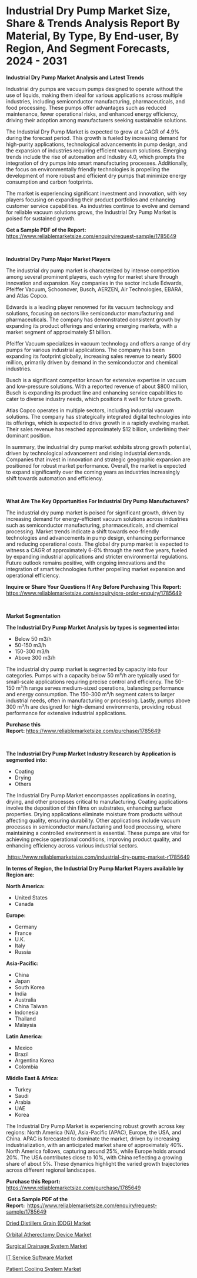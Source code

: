 <p><h1>Industrial Dry Pump Market Size, Share & Trends Analysis Report By Material, By Type, By End-user, By Region, And Segment Forecasts, 2024 - 2031</h1></p><p><strong>Industrial Dry Pump Market Analysis and Latest Trends</strong></p>
<p><p>Industrial dry pumps are vacuum pumps designed to operate without the use of liquids, making them ideal for various applications across multiple industries, including semiconductor manufacturing, pharmaceuticals, and food processing. These pumps offer advantages such as reduced maintenance, fewer operational risks, and enhanced energy efficiency, driving their adoption among manufacturers seeking sustainable solutions.</p><p>The Industrial Dry Pump Market is expected to grow at a CAGR of 4.9% during the forecast period. This growth is fueled by increasing demand for high-purity applications, technological advancements in pump design, and the expansion of industries requiring efficient vacuum solutions. Emerging trends include the rise of automation and Industry 4.0, which prompts the integration of dry pumps into smart manufacturing processes. Additionally, the focus on environmentally friendly technologies is propelling the development of more robust and efficient dry pumps that minimize energy consumption and carbon footprints.</p><p>The market is experiencing significant investment and innovation, with key players focusing on expanding their product portfolios and enhancing customer service capabilities. As industries continue to evolve and demand for reliable vacuum solutions grows, the Industrial Dry Pump Market is poised for sustained growth.</p></p>
<p><strong>Get a Sample PDF of the Report:&nbsp;</strong> <a href="https://www.reliablemarketsize.com/enquiry/request-sample/1785649?utm_campaign=1839&utm_medium=2&utm_source=Github&utm_content=ia&utm_term=18122024&utm_id=industrial-dry-pump">https://www.reliablemarketsize.com/enquiry/request-sample/1785649</a></p>
<p>&nbsp;</p>
<p><strong>Industrial Dry Pump Major Market Players</strong></p>
<p><p>The industrial dry pump market is characterized by intense competition among several prominent players, each vying for market share through innovation and expansion. Key companies in the sector include Edwards, Pfeiffer Vacuum, Schoonover, Busch, AERZEN, Air Technologies, EBARA, and Atlas Copco.</p><p>Edwards is a leading player renowned for its vacuum technology and solutions, focusing on sectors like semiconductor manufacturing and pharmaceuticals. The company has demonstrated consistent growth by expanding its product offerings and entering emerging markets, with a market segment of approximately $1 billion.</p><p>Pfeiffer Vacuum specializes in vacuum technology and offers a range of dry pumps for various industrial applications. The company has been expanding its footprint globally, increasing sales revenue to nearly $600 million, primarily driven by demand in the semiconductor and chemical industries.</p><p>Busch is a significant competitor known for extensive expertise in vacuum and low-pressure solutions. With a reported revenue of about $800 million, Busch is expanding its product line and enhancing service capabilities to cater to diverse industry needs, which positions it well for future growth.</p><p>Atlas Copco operates in multiple sectors, including industrial vacuum solutions. The company has strategically integrated digital technologies into its offerings, which is expected to drive growth in a rapidly evolving market. Their sales revenue has reached approximately $12 billion, underlining their dominant position.</p><p>In summary, the industrial dry pump market exhibits strong growth potential, driven by technological advancement and rising industrial demands. Companies that invest in innovation and strategic geographic expansion are positioned for robust market performance. Overall, the market is expected to expand significantly over the coming years as industries increasingly shift towards automation and efficiency.</p></p>
<p>&nbsp;</p>
<p><strong>What Are The Key Opportunities For Industrial Dry Pump Manufacturers?</strong></p>
<p><p>The industrial dry pump market is poised for significant growth, driven by increasing demand for energy-efficient vacuum solutions across industries such as semiconductor manufacturing, pharmaceuticals, and chemical processing. Market trends indicate a shift towards eco-friendly technologies and advancements in pump design, enhancing performance and reducing operational costs. The global dry pump market is expected to witness a CAGR of approximately 6-8% through the next five years, fueled by expanding industrial applications and stricter environmental regulations. Future outlook remains positive, with ongoing innovations and the integration of smart technologies further propelling market expansion and operational efficiency.</p></p>
<p><strong>Inquire or Share Your Questions If Any Before Purchasing This Report:</strong> <a href="https://www.reliablemarketsize.com/enquiry/pre-order-enquiry/1785649?utm_campaign=1839&utm_medium=2&utm_source=Github&utm_content=ia&utm_term=18122024&utm_id=industrial-dry-pump">https://www.reliablemarketsize.com/enquiry/pre-order-enquiry/1785649</a></p>
<p>&nbsp;</p>
<p><strong>Market Segmentation</strong></p>
<p><strong>The Industrial Dry Pump Market Analysis by types is segmented into:</strong></p>
<p><ul><li>Below 50 m3/h</li><li>50-150 m3/h</li><li>150-300 m3/h</li><li>Above 300 m3/h</li></ul></p>
<p><p>The industrial dry pump market is segmented by capacity into four categories. Pumps with a capacity below 50 m³/h are typically used for small-scale applications requiring precise control and efficiency. The 50-150 m³/h range serves medium-sized operations, balancing performance and energy consumption. The 150-300 m³/h segment caters to larger industrial needs, often in manufacturing or processing. Lastly, pumps above 300 m³/h are designed for high-demand environments, providing robust performance for extensive industrial applications.</p></p>
<p><strong>Purchase this Report:&nbsp;</strong><a href="https://www.reliablemarketsize.com/purchase/1785649?utm_campaign=1839&utm_medium=2&utm_source=Github&utm_content=ia&utm_term=18122024&utm_id=industrial-dry-pump">https://www.reliablemarketsize.com/purchase/1785649</a></p>
<p>&nbsp;</p>
<p><strong>The Industrial Dry Pump Market Industry Research by Application is segmented into:</strong></p>
<p><ul><li>Coating</li><li>Drying</li><li>Others</li></ul></p>
<p><p>The Industrial Dry Pump Market encompasses applications in coating, drying, and other processes critical to manufacturing. Coating applications involve the deposition of thin films on substrates, enhancing surface properties. Drying applications eliminate moisture from products without affecting quality, ensuring durability. Other applications include vacuum processes in semiconductor manufacturing and food processing, where maintaining a controlled environment is essential. These pumps are vital for achieving precise operational conditions, improving product quality, and enhancing efficiency across various industrial sectors.</p></p>
<p><a href="https://www.reliablemarketsize.com/industrial-dry-pump-market-r1785649?utm_campaign=1839&utm_medium=2&utm_source=Github&utm_content=ia&utm_term=18122024&utm_id=industrial-dry-pump">&nbsp;https://www.reliablemarketsize.com/industrial-dry-pump-market-r1785649</a></p>
<p><strong>In terms of Region, the Industrial Dry Pump Market Players available by Region are:</strong></p>
<p>
    <p> <strong> North America: </strong>
        <ul>
            <li>United States</li>
            <li>Canada</li>
        </ul>
        </p> 
    <p> <strong> Europe: </strong>
        <ul>
            <li>Germany</li>
            <li>France</li>
            <li>U.K.</li>
            <li>Italy</li>
            <li>Russia</li>
        </ul>
        </p> 
    <p> <strong> Asia-Pacific: </strong>
        <ul>
            <li>China</li>
            <li>Japan</li>
            <li>South Korea</li>
            <li>India</li>
            <li>Australia</li>
            <li>China Taiwan</li>
            <li>Indonesia</li>
            <li>Thailand</li>
            <li>Malaysia</li>
        </ul>
        </p> 
    <p> <strong> Latin America: </strong>
        <ul>
            <li>Mexico</li>
            <li>Brazil</li>
            <li>Argentina Korea</li>
            <li>Colombia</li>
        </ul>
        </p> 
    <p> <strong> Middle East & Africa: </strong>
        <ul>
            <li>Turkey</li>
            <li>Saudi</li>
            <li>Arabia</li>
            <li>UAE</li>
            <li>Korea</li>
        </ul>
    </p>
    </p>
<p><p>The Industrial Dry Pump Market is experiencing robust growth across key regions: North America (NA), Asia-Pacific (APAC), Europe, the USA, and China. APAC is forecasted to dominate the market, driven by increasing industrialization, with an anticipated market share of approximately 40%. North America follows, capturing around 25%, while Europe holds around 20%. The USA contributes close to 10%, with China reflecting a growing share of about 5%. These dynamics highlight the varied growth trajectories across different regional landscapes.</p></p>
<p><strong>Purchase this Report: </strong><a href="https://www.reliablemarketsize.com/purchase/1785649?utm_campaign=1839&utm_medium=2&utm_source=Github&utm_content=ia&utm_term=18122024&utm_id=industrial-dry-pump">https://www.reliablemarketsize.com/purchase/1785649</a></p>
<p>&nbsp;<strong>Get a Sample PDF of the Report:&nbsp;&nbsp;</strong><a href="https://www.reliablemarketsize.com/enquiry/request-sample/1785649?utm_campaign=1839&utm_medium=2&utm_source=Github&utm_content=ia&utm_term=18122024&utm_id=industrial-dry-pump">https://www.reliablemarketsize.com/enquiry/request-sample/1785649</a></p>
<p><strong></strong></p>
<p><p><a href="https://github.com/sofayahoo2023/Market-Research-Report-List-6/blob/main/dried-distillers-grain-ddg-market.md?utm_campaign=1839&utm_medium=2&utm_source=Github&utm_content=ia&utm_term=18122024&utm_id=industrial-dry-pump">Dried Distillers Grain (DDG) Market</a></p><p><a href="https://www.linkedin.com/pulse/orbital-atherectomy-device-market-spectrum-usage-patterns-vt8rf?utm_campaign=1839&utm_medium=2&utm_source=Github&utm_content=ia&utm_term=18122024&utm_id=industrial-dry-pump">Orbital Atherectomy Device Market</a></p><p><a href="https://www.linkedin.com/pulse/revenue-analysis-surgical-drainage-system-market-projected-j8ohf?utm_campaign=1839&utm_medium=2&utm_source=Github&utm_content=ia&utm_term=18122024&utm_id=industrial-dry-pump">Surgical Drainage System Market</a></p><p><a href="https://www.linkedin.com/pulse/service-software-market-size-growing-cagr-91-forecast-till-2031-dqhzf?utm_campaign=1839&utm_medium=2&utm_source=Github&utm_content=ia&utm_term=18122024&utm_id=industrial-dry-pump">IT Service Software Market</a></p><p><a href="https://www.linkedin.com/pulse/83-cagr-forecast-forthe-patient-cooling-system-marketfrom-w5rlf?utm_campaign=1839&utm_medium=2&utm_source=Github&utm_content=ia&utm_term=18122024&utm_id=industrial-dry-pump">Patient Cooling System Market</a></p></p>